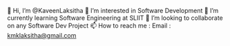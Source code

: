 👋 Hi, I’m @KaveenLaksitha
👯 I’m interested in Software Development
🌱 I’m currently learning Software Engineering at SLIIT
💞️ I’m looking to collaborate on any Software Dev Project
📫 How to reach me : Email : kmklaksitha@gmail.com
